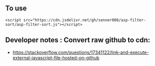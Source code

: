 
## To use 
```
<script src="https://cdn.jsdelivr.net/gh/senner008/asp-filter-sort/asp-filter-sort.js"></script>
```

## Developer notes : Convert raw github to cdn:
- https://stackoverflow.com/questions/17341122/link-and-execute-external-javascript-file-hosted-on-github